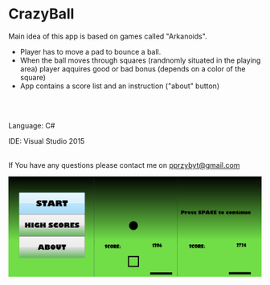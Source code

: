 # CrazyBall

Main idea of this app is based on games called "Arkanoids".

- Player has to move a pad to bounce a ball.
- When the ball moves through squares (randnomly situated in the playing area) player aqquires good or bad bonus (depends on a color of the square)
- App contains a score list and an instruction ("about" button)
<br>
<br>

Language: C#

IDE: Visual Studio 2015
<br>
<br>

If You have any questions please contact me on pprzybyt@gmail.com

<img src="ball.png">
